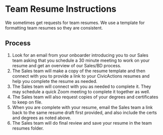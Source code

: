 # Team Resume Instructions

We sometimes get requests for team resumes. We use a template for formatting team resumes so they are consistent.

## Process

1. Look for an email from your onboarder introducing you to our Sales team asking that you schedule a 30 minute meeting to work on your resume and get an overview of our Sales/BD process.
2. The Sales team will make a copy of the resume template and then connect with you to provide a link to your CivicActions resumes and help you complete the resume as needed.
3. The Sales team will connect with you as needed to complete it. They may schedule a quick Zoom meeting to complete it together as well.
4. The Sales team will also request copies of your degrees and certificates to keep on file.
5. When you are complete with your resume, email the Sales team a link back to the same resume draft first provided, and also include the certs and degrees as noted above.
6. The Sales team will do final review and save your resume in the team resumes folder.
